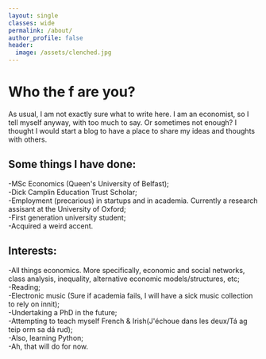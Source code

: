 ```yaml
---
layout: single
classes: wide
permalink: /about/
author_profile: false
header:
  image: /assets/clenched.jpg
---
```

<h1> Who the f are you? </h1>

<p> As usual, I am not exactly sure what to write here. I am an economist, so I tell myself anyway, with too much to say. Or sometimes not enough? I thought I would start a blog to have a place to share my ideas and thoughts with others. </p>

<h2>Some things I have done:</h2>
<p> -MSc Economics (Queen's University of Belfast);<br>
-Dick Camplin Education Trust Scholar;<br>
-Employment (precarious) in startups and in academia. Currently a research assisant at the University of Oxford;<br>
-First generation university student;<br>
-Acquired a weird accent. </p>

<h2>Interests:</h2>
<p> -All things economics. More specifically, economic and social networks, class analysis, inequality, alternative economic models/structures, etc; <br>
-Reading;<br>
-Electronic music (Sure if academia fails, I will have a sick music collection to rely on innit);<br>
-Undertaking a PhD in the future;<br>
-Attempting to teach myself French & Irish(J'échoue dans les deux/Tá ag teip orm sa dá rud);<br>
-Also, learning Python;<br>
-Ah, that will do for now. </p>
